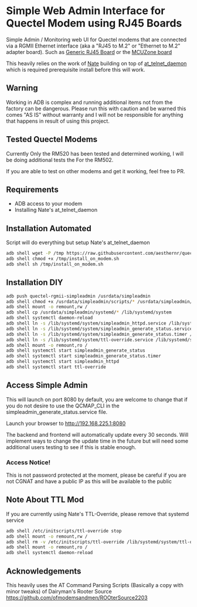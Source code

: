 # Simple Web Admin Interface for Quectel Modem using RJ45 Boards 
Simple Admin / Monitoring web UI for Quectel modems that are connected via a RGMII Ethernet interface (aka a "RJ45 to M.2" or "Ethernet to M.2" adapter board). Such as <a href="https://www.aliexpress.us/item/3256804672394777.html">Generic RJ45 Board</a> or the <a href="https://www.aliexpress.us/item/3256805527880876.html">MCUZone board</a>

This heavily relies on the work of <a href="https://github.com/natecarlson/">Nate</a> building on top of <a href="https://github.com/natecarlson/quectel-rgmii-at-command-client/tree/main/at_telnet_daemon">at_telnet_daemon</a> which is required prerequisite install before this will work. 

## Warning
Working in ADB is complex and running additional items not from the factory can be dangerous. Please run this with caution and be warned this comes "AS IS" without warranty and I will not be responsible for anything that happens in result of using this project.

## Tested Quectel Modems
Currently Only the RM520 has been tested and determined working, I will be doing additional tests the For the RM502. 

If you are able to test on other modems and get it working, feel free to PR.

## Requirements
* ADB access to your modem 
* Installing Nate's at_telnet_daemon

## Installation Automated
Script will do everything but setup Nate's at_telnet_daemon
```bash
adb shell wget -P /tmp https://raw.githubusercontent.com/aesthernr/quectel-rgmii-simpleadmin/main/install_on_modem.sh
adb shell chmod +x /tmp/install_on_modem.sh
adb shell sh /tmp/install_on_modem.sh
```

## Installation DIY
```bash
adb push quectel-rgmii-simpleadmin /usrdata/simpleadmin
adb shell chmod +x /usrdata/simpleadmin/scripts/* /usrdata/simpleadmin/www/cgi-bin/* /usrdata/simpleadmin/ttl/ttl-override
adb shell mount -o remount,rw /
adb shell cp /usrdata/simpleadmin/systemd/* /lib/systemd/system
adb shell systemctl daemon-reload
adb shell ln -s /lib/systemd/system/simpleadmin_httpd.service /lib/systemd/system/multi-user.target.wants/
adb shell ln -s /lib/systemd/system/simpleadmin_generate_status.service /lib/systemd/system/multi-user.target.wants/
adb shell ln -s /lib/systemd/system/simpleadmin_generate_status.timer /lib/systemd/system/timers.target.wants/
adb shell ln -s /lib/systemd/system/ttl-override.service /lib/systemd/system/multi-user.target.wants/
adb shell mount -o remount,ro /
adb shell systemctl start simpleadmin_generate_status
adb shell systemctl start simpleadmin_generate_status.timer
adb shell systemctl start simpleadmin_httpd
adb shell systemctl start ttl-override
```

## Access Simple Admin
This will launch on port 8080 by default, you are welcome to change that if you do not desire to use the QCMAP_CLI in the simpleadmin_generate_status.service file. 

Launch your browser to http://192.168.225.1:8080 

The backend and frontend will automatically update every 30 seconds. Will implement ways to change the update time in the future but will need some additional users testing to see if this is stable enough. 

### Access Notice!
This is not password protected at the moment, please be careful if you are not CGNAT and have a public IP as this will be available to the public 

## Note About TTL Mod
If you are currently using Nate's TTL-Override, please remove that systemd service

```bash
adb shell /etc/initscripts/ttl-override stop
adb shell mount -o remount,rw /
adb shell rm -v /etc/initscripts/ttl-override /lib/systemd/system/ttl-override.service /lib/systemd/system/multi-user.target.wants/ttl-override.service
adb shell mount -o remount,ro /
adb shell systemctl daemon-reload
```

## Acknowledgements
This heavily uses the AT Command Parsing Scripts (Basically a copy with minor tweaks) of Dairyman's Rooter Source https://github.com/ofmodemsandmen/ROOterSource2203
